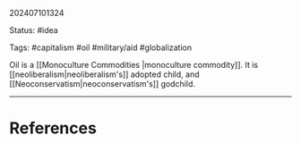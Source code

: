 202407101324

Status: #idea 

Tags: #capitalism #oil #military/aid #globalization 

Oil is a [[Monoculture Commodities |monoculture commodity]]. It is [[neoliberalism|neoliberalism's]] adopted child, and [[Neoconservatism|neoconservatism's]] godchild. 



---
# References
